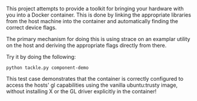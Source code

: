 This project attempts to provide a toolkit for bringing your hardware with you into a Docker container. This is done by linking the appropriate libraries from the host machine into the container and automatically finding the correct device flags.

The primary mechanism for doing this is using strace on an examplar utility on the host and deriving the appropriate flags directly from there.

Try it by doing the following:

```
python tackle.py component-demo
```

This test case demonstrates that the container is correctly configured to access the hosts' gl capabilities using the vanilla ubuntu:trusty image, without installing X or the GL driver explicitly in the container!

